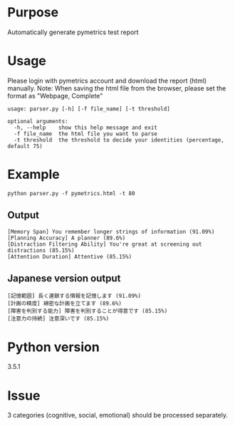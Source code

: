 # Purpose
Automatically generate pymetrics test report

# Usage
Please login with pymetrics account and download the report (html) manually.
Note: When saving the html file from the browser, please set the format as "Webpage, Complete"
```
usage: parser.py [-h] [-f file_name] [-t threshold]

optional arguments:
  -h, --help    show this help message and exit
  -f file_name  the html file you want to parse
  -t threshold  the threshold to decide your identities (percentage, default 75)
```
# Example
```
python parser.py -f pymetrics.html -t 80
```
## Output
```
[Memory Span] You remember longer strings of information (91.09%)
[Planning Accuracy] A planner (89.6%)
[Distraction Filtering Ability] You're great at screening out distractions (85.15%)
[Attention Duration] Attentive (85.15%)
```
## Japanese version output
```
[記憶範囲] 長く連鎖する情報を記憶します (91.09%)
[計画の精度] 綿密な計画を立てます (89.6%)
[障害を判別する能力] 障害を判別することが得意です (85.15%)
[注意力の持続] 注意深いです (85.15%)
```
# Python version
3.5.1

# Issue
3 categories (cognitive, social, emotional) should be processed separately.
